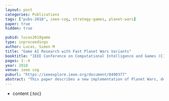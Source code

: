 ```yaml
---
layout: post
categories: Publications
tags: ["pubs-2018", ieee-cog, strategy-games, planet-wars]
paper: true
hidden: true

pubid: lucas2018game
type: inproceedings
author: Lucas, Simon M
title: "Game AI Research with Fast Planet Wars Variants"
booktitle: "IEEE Conference on Computational Intelligence and Games (CIG)"
pages: 1--4
year: 2018
venue: ieee cog
puburl: "https://ieeexplore.ieee.org/document/8490377"
abstract: "This paper describes a new implementation of Planet Wars, designed from the outset for Game AI research. The skill-depth of the game makes it a challenge for game-playing agents, and the speed of more than 1 million game ticks per second enables rapid experimentation and prototyping. The parameterised nature of the game together with an interchangeable actuator model make it well suited to automated game tuning. The game is designed to be fun to play for humans, and is directly playable by General Video Game AI agents." 
---
```


* content
{:toc}

